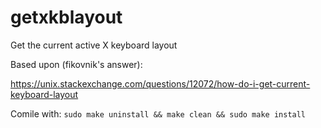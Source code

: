 # getxkblayout
Get the current active X keyboard layout

Based upon (fikovnik's answer):

<https://unix.stackexchange.com/questions/12072/how-do-i-get-current-keyboard-layout>

Comile with:
`sudo make uninstall && make clean && sudo make install`
